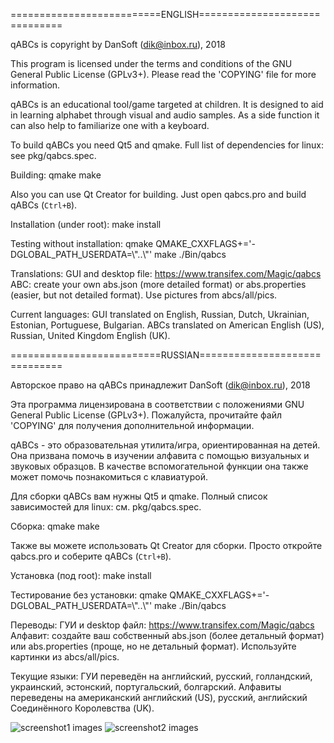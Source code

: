 ==========================ENGLISH==============================

qABCs is copyright by DanSoft (dik@inbox.ru), 2018

This program is licensed under the terms and conditions of
the GNU General Public License (GPLv3+).
Please read the 'COPYING' file for more information.

qABCs is an educational tool/game targeted at children.
It is designed to aid in learning alphabet through visual
and audio samples. As a side function it can also help to
familiarize one with a keyboard.

To build qABCs you need Qt5 and qmake.
Full list of dependencies for linux: see pkg/qabcs.spec.

Building:
qmake
make

Also you can use Qt Creator for building.
Just open qabcs.pro and build qABCs (`Ctrl+B`).

Installation (under root):
make install

Testing without installation:
qmake QMAKE_CXXFLAGS+='-DGLOBAL_PATH_USERDATA=\\\"..\\\"'
make
./Bin/qabcs

Translations:
GUI and desktop file: https://www.transifex.com/Magic/qabcs
ABC: create your own abs.json (more detailed format) or
abs.properties (easier, but not detailed format). Use pictures
from abcs/all/pics.

Current languages:
GUI translated on English, Russian, Dutch, Ukrainian, Estonian,
Portuguese, Bulgarian.
ABCs translated on American English (US), Russian, United
Kingdom English (UK).

==========================RUSSIAN==============================

Авторское право на qABCs принадлежит DanSoft (dik@inbox.ru),
2018

Эта программа лицензирована в соответствии с положениями GNU
General Public License (GPLv3+). Пожалуйста, прочитайте файл
'COPYING' для получения дополнительной информации.

qABCs - это образовательная утилита/игра, ориентированная на
детей. Она призвана помочь в изучении алфавита с помощью
визуальных и звуковых образцов. В качестве вспомогательной
функции она также может помочь познакомиться с клавиатурой.

Для сборки qABCs вам нужны Qt5 и qmake.
Полный список зависимостей для linux: см. pkg/qabcs.spec.

Сборка:
qmake
make

Также вы можете использовать Qt Creator для сборки.
Просто откройте qabcs.pro и соберите qABCs (`Ctrl+B`).

Установка (под root):
make install

Тестирование без установки:
qmake QMAKE_CXXFLAGS+='-DGLOBAL_PATH_USERDATA=\\\"..\\\"'
make
./Bin/qabcs

Переводы:
ГУИ и desktop файл: https://www.transifex.com/Magic/qabcs
Алфавит: создайте ваш собственный abs.json (более детальный
формат) или abs.properties (проще, но не детальный формат).
Используйте картинки из abcs/all/pics.

Текущие языки:
ГУИ переведён на английский, русский,
голландский, украинский, эстонский, португальский, болгарский.
Алфавиты переведены на американский английский (US), русский,
английский Соединённого Королевства (UK).

![screenshot1 images](https://bitbucket.org/admsasha/qabcs/raw/master/screenshots/screenshot1.png)
![screenshot2 images](https://bitbucket.org/admsasha/qabcs/raw/master/screenshots/screenshot2.png)
